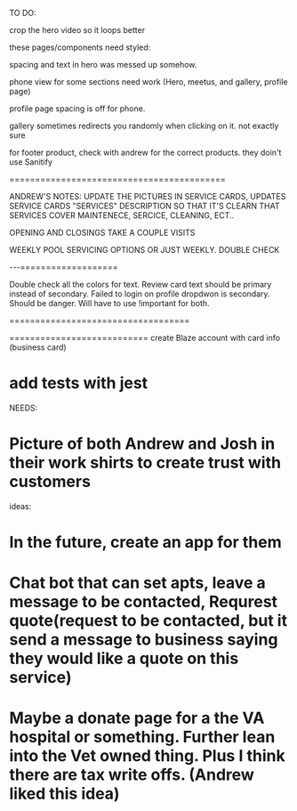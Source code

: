 TO DO:

crop the hero video so it loops better

these pages/components need styled:

spacing and text in hero was messed up somehow.

phone view for some sections need work (Hero, meetus, and gallery, profile page)

profile page spacing is off for phone.

gallery sometimes redirects you randomly when clicking on it. not exactly sure

for footer product, check with andrew for the correct products. they doin't use Sanitify

==========================================


ANDREW'S NOTES: UPDATE THE PICTURES IN SERVICE CARDS, UPDATES SERVICE CARDS "SERVICES" DESCRIPTION SO THAT IT'S CLEARN THAT SERVICES COVER MAINTENECE, SERCICE, CLEANING, ECT..

OPENING AND CLOSINGS TAKE A COUPLE VISITS

WEEKLY POOL SERVICING OPTIONS OR JUST WEEKLY. DOUBLE CHECK

---===================

Double check all the colors for text. Review card text should be primary instead of secondary. Failed to login on profile dropdwon is secondary. Should be danger. Will have to use !important for both.

===================================






===========================
create Blaze account with card info (business card)

add tests with jest
=============================================

NEEDS:

Picture of both Andrew and Josh in their work shirts to create trust with customers
===========================================
ideas:

In the future, create an app for them
====================================
Chat bot that can set apts, leave a message to be contacted, Requrest quote(request to be contacted, but it send a message to business saying they would like a quote on this service)
===================================================
Maybe a donate page for a the VA hospital or something. Further lean into the Vet owned thing. Plus I think there are tax write offs. (Andrew liked this idea)
==============================




